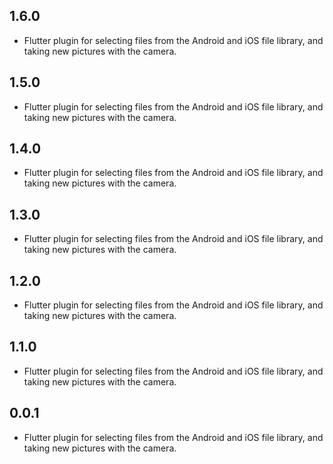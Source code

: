 ## 1.6.0

* Flutter plugin for selecting files from the Android and iOS file library, and taking new pictures with the camera.

## 1.5.0

* Flutter plugin for selecting files from the Android and iOS file library, and taking new pictures with the camera.

## 1.4.0

* Flutter plugin for selecting files from the Android and iOS file library, and taking new pictures with the camera.

## 1.3.0

* Flutter plugin for selecting files from the Android and iOS file library, and taking new pictures with the camera.

## 1.2.0

* Flutter plugin for selecting files from the Android and iOS file library, and taking new pictures with the camera.

## 1.1.0

* Flutter plugin for selecting files from the Android and iOS file library, and taking new pictures with the camera.

## 0.0.1

* Flutter plugin for selecting files from the Android and iOS file library, and taking new pictures with the camera.
